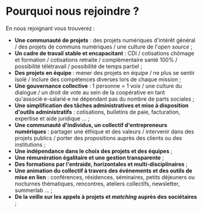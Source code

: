 
# Pourquoi nous rejoindre ?

En nous rejoignant vous trouverez : 

- **Une communauté de projets** : des projets numériques d'intérêt général / des projets de communs numériques / une culture de l'*open source* ;
- **Un cadre de travail stable et  encapacitant** : CDI / cotisations chômage et formation / cotisations retraite / complémentaire santé 100% / possibilité télétravail / possibilité de temps partiel ;
- **Des projets en équipe** : mener des projets en équipe / ne plus se sentir isolé / inclure des compétences diverses lors de chaque mission ;
- **Une gouvernance collective** : 1 personne = 1 voix / une culture du dialogue / un droit de vote au sein de la coopérative en tant qu'associé·e-salarié·e ne dépendant pas du nombre de parts sociales ;
- **Une simplification des tâches administratives et mise à disposition d'outils administratifs** : cotisations, bulletins de paie, facturation, expertise et aide juridique … ;
- **Une communauté d'individus, un collectif d'entrepreneurs numériques** : partager une éthique et des valeurs / intervenir dans des projets publics / porter des propositions auprès des clients ou des institutions ;
- **Une indépendance dans le choix des projets et des équipes** ; 
- **Une rémunération égalitaire et une gestion transparente** ;
- **Des formations par l'entraide, horizontales et multi-disciplinaires** ;
- **Une animation du collectif à travers des événements et des outils de mise en lien** : conférences, résidences, séminaires, petits déjeuners ou nocturnes thématiques, rencontres, ateliers collectifs, newsletter, summerlab … ;
- **De la veille sur les appels à projets et *matching* auprès des sociétaires** ;

